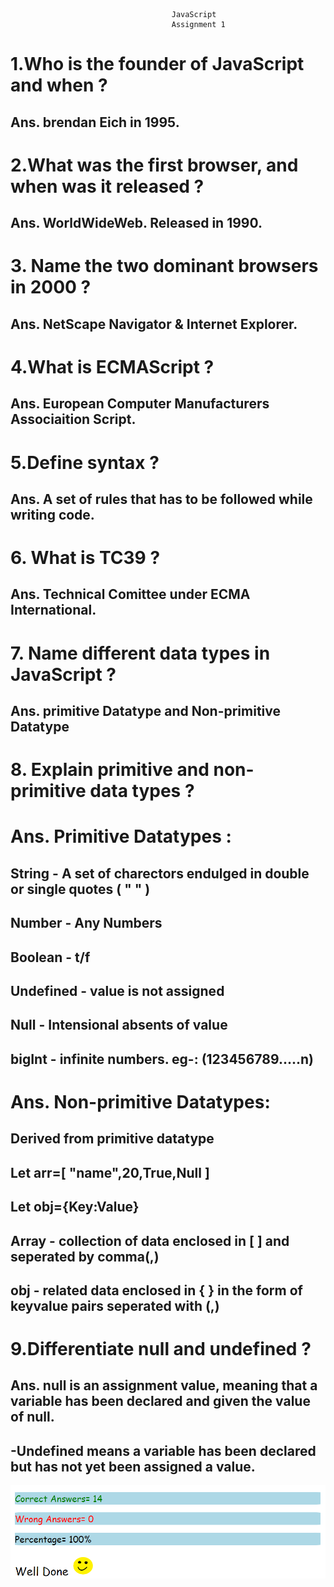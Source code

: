                                         JavaScript
                                        Assignment 1


# 1.Who is the founder of JavaScript and when ?
## Ans. brendan Eich in 1995.

# 2.What was the first browser, and when was it released ?
## Ans. WorldWideWeb. Released in 1990.

# 3. Name the two dominant browsers in 2000 ?
## Ans. NetScape Navigator & Internet Explorer.

# 4.What is ECMAScript ? 
## Ans. European Computer Manufacturers Associaition Script.

# 5.Define syntax ?
## Ans. A set of rules that has to be followed while writing code.

# 6. What is TC39 ? 
## Ans. Technical Comittee under ECMA International.

# 7. Name different data types in JavaScript ?
## Ans. primitive Datatype and Non-primitive Datatype

# 8. Explain primitive and non-primitive data types ?
# Ans. Primitive Datatypes :

## String - A set of charectors endulged in double or single quotes ( " " )
## Number - Any Numbers
## Boolean - t/f
## Undefined - value is not assigned
## Null - Intensional absents of value
## bigInt - infinite numbers. eg-: (123456789.....n)

# Ans. Non-primitive Datatypes:

## Derived from primitive datatype
## Let arr=[ "name",20,True,Null ]
## Let obj={Key:Value}
## Array - collection of data enclosed in [ ] and seperated by comma(,)
## obj - related data enclosed in { } in the form of keyvalue pairs seperated with (,)

# 9.Differentiate null and undefined ?
## Ans. null is an assignment value, meaning that a variable has been declared and given the value of null.

## -Undefined means a variable has been declared but has not yet been assigned a value.

![Screenshoot1](./Screenshot(32).png)